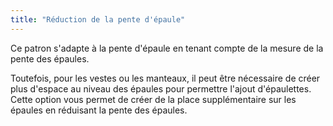 ```yaml
---
title: "Réduction de la pente d'épaule"
---
```


Ce patron s'adapte à la pente d'épaule en tenant compte de la mesure de la pente des épaules.

Toutefois, pour les vestes ou les manteaux, il peut être nécessaire de créer plus d'espace au niveau des épaules pour permettre l'ajout d'épaulettes. Cette option vous permet de créer de la place supplémentaire sur les épaules en réduisant la pente des épaules.




